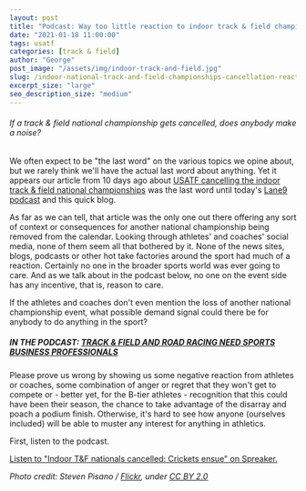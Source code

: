 ```yaml
---
layout: post
title: "Podcast: Way too little reaction to indoor track & field championships cancellation"
date: "2021-01-18 11:00:00"
tags: usatf
categories: [track & field]
author: "George"
post_image: "/assets/img/indoor-track-and-field.jpg"
slug: /indoor-national-track-and-field-championships-cancellation-reaction/
excerpt_size: "large"
seo_description_size: "medium"
---
```


<h6>If a track & field national championship gets cancelled, does anybody make a noise?</h6>

We often expect to be "the last word" on the various topics we opine about, but we rarely think we'll have the actual last word about anything. Yet it appears our article from 10 days ago about [USATF cancelling the indoor track & field national championships](https://nalathletics.com/blog/2021/01/08/usatf-cancels-indoor-national-championships) was the last word until today's [Lane9 podcast](https://www.spreaker.com/user/9346696/indoor-t-f-nationals-cancelled-crickets-) and this quick blog.

As far as we can tell, that article was the only one out there offering any sort of context or consequences for another national championship being removed from the calendar. Looking through athletes' and coaches' social media, none of them seem all that bothered by it. None of the news sites, blogs, podcasts or other hot take factories around the sport had much of a reaction. Certainly no one in the broader sports world was ever going to care. And as we talk about in the podcast below, no one on the event side has any incentive, that is, reason to care.

If the athletes and coaches don't even mention the loss of another national championship event, what possible demand signal could there be for anybody to do anything in the sport?

##### IN THE PODCAST: [TRACK & FIELD AND ROAD RACING NEED SPORTS BUSINESS PROFESSIONALS](https://nalathletics.com/blog/2020/12/26/track-field-road-racing-need-sports-business-professionals)

Please prove us wrong by showing us some negative reaction from athletes or coaches, some combination of anger or regret that they won't get to compete or - better yet, for the B-tier athletes - recognition that this could have been their season, the chance to take advantage of the disarray and poach a podium finish. Otherwise, it's hard to see how anyone (ourselves included) will be able to muster any interest for anything in athletics.

First, listen to the podcast.

<a class="spreaker-player" href="https://www.spreaker.com/user/9346696/indoor-t-f-nationals-cancelled-crickets-" data-resource="episode_id=42992890" data-theme="light" data-autoplay="false" data-playlist="false" data-cover="https://d3wo5wojvuv7l.cloudfront.net/images.spreaker.com/original/5134f700898225032d89dc9c892458bd.jpg" data-width="100%" data-height="400px">Listen to "Indoor T&amp;F nationals cancelled: Crickets ensue" on Spreaker.</a><script async src="https://widget.spreaker.com/widgets.js"></script>

<em>Photo credit: Steven Pisano / [Flickr](https://flic.kr/p/rs3UqY), under [CC BY 2.0](https://creativecommons.org/licenses/by/2.0/)</em>
